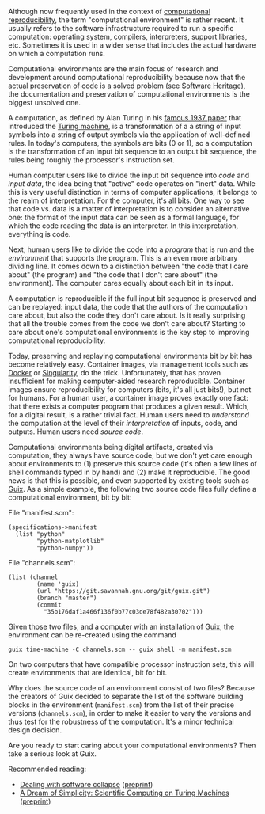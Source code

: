 Although now frequently used in the context of [computational reproducibility](Computational%20reproducibility.md), the term "computational environment" is rather recent. It usually refers to the software infrastructure required to run a specific computation: operating system, compilers, interpreters, support libraries, etc. Sometimes it is used in a wider sense that includes the actual hardware on which a computation runs.

Computational environments are the main focus of research and development around computational reproducibility because now that the actual preservation of code is a solved problem (see [Software Heritage](https://www.softwareheritage.org/)), the documentation and preservation of computational environments is the biggest unsolved one.

A computation, as defined by Alan Turing in his [famous 1937 paper](https://doi.org/10.1112/plms/s2-42.1.230) that introduced the [Turing machine](Turing%20machine.md), is a transformation of a a string of input symbols into a string of output symbols via the application of well-defined rules. In today's computers, the symbols are bits (0 or 1), so a computation is the transformation of an input bit sequence to an output bit sequence, the rules being roughly the processor's instruction set.

Human computer users like to divide the input bit sequence into *code* and *input data*, the idea being that "active" code operates on "inert" data. While this is very useful distinction in terms of computer applications, it belongs to the realm of interpretation. For the computer, it's all bits. One way to see that code vs. data is a matter of interpretation is to consider an alternative one: the format of the input data can be seen as a formal language, for which the code reading the data is an interpreter. In this interpretation, everything is code.

Next, human users like to divide the code into a *program* that is run and the *environment* that supports the program. This is an even more arbitrary dividing line. It comes down to a distinction between "the code that I care about" (the program) and "the code that I don't care about" (the environment). The computer cares equally about each bit in its input.

A computation is reproducible if the full input bit sequence is preserved and can be replayed: input data, the code that the authors of the computation care about, but also the code they don't care about. Is it really surprising that all the trouble comes from the code we don't care about? Starting to care about one's computational environments is the key step to improving computational reproducibility.

Today, preserving and replaying computational environments bit by bit has become relatively easy. Container images, via management tools such as [Docker](https://www.docker.com/) or [Singularity](https://sylabs.io/docs/), do the trick. Unfortunately, that has proven insufficient for making computer-aided research reproducible. Container images ensure reproducibility for computers (bits, it's all just bits!), but not for humans. For a human user, a container image proves exactly one fact: that there exists a computer program that produces a given result. Which, for a digital result, is a rather trivial fact. Human users need to *understand* the computation at the level of their *interpretation* of inputs, code, and outputs. Human users need *source code*.

Computational environments being digital artifacts, created via computation, they always have source code, but we don't yet care enough about environments to (1) preserve this source code (it's often a few lines of shell commands typed in by hand) and (2) make it reproducible. The good news is that this is possible, and even supported by existing tools such as [Guix](Guix.md). As a simple example, the following two source code files fully define a computational environment, bit by bit:

File "manifest.scm":
```
(specifications->manifest
  (list "python"
        "python-matplotlib"
        "python-numpy"))
```

File "channels.scm":
```
(list (channel
        (name 'guix)
        (url "https://git.savannah.gnu.org/git/guix.git")
        (branch "master")
        (commit
          "35b176daf1a466f136f0b77c03de78f482a30702")))
```

Given those two files, and a computer with an installation of [Guix](Guix.md), the environment can be re-created using the command
```
guix time-machine -C channels.scm -- guix shell -m manifest.scm
```
On two computers that have compatible processor instruction sets, this will create environments that are identical, bit for bit.

Why does the source code of an environment consist of two files? Because the creators of Guix decided to separate the list of the software building blocks in the environment (`manifest.scm`) from the list of their precise versions (`channels.scm`), in order to make it easier to vary the versions and thus test for the robustness of the computation. It's a minor technical design decision.

Are you ready to start caring about your computational environments? Then take a serious look at Guix.


Recommended reading:
  - [Dealing with software collapse](https://doi.org/10.1109/MCSE.2019.2900945) ([preprint](https://hal.archives-ouvertes.fr/hal-02117588))
  - [A Dream of Simplicity: Scientific Computing on Turing Machines](https://doi.org/10.1109/MCSE.2017.39) ([preprint](https://hal.archives-ouvertes.fr/hal-02117720))
